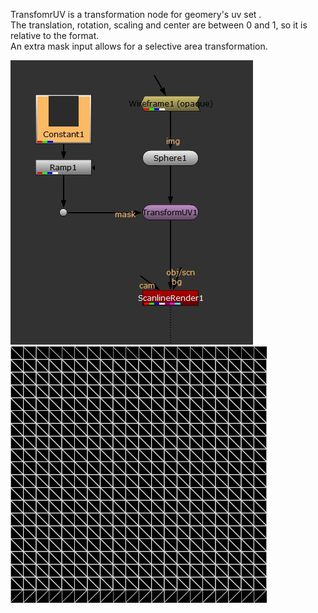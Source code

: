 
TransfomrUV is a transformation node for geomery's uv set .<br />
The translation, rotation, scaling and center are between 0 and 1, so it is relative to the format.<br />
An extra mask input allows for a selective area transformation.<br />

<div id="header" align="left">
  <img src="https://github.com/EyalShirazi/Nuke/blob/main/Plugins/TransformUV/demo/transformUV%20script01.jpg"/>
</div>

<div id="header" align="left">
  <img src="https://github.com/EyalShirazi/Nuke/blob/main/Plugins/TransformUV/demo/transformUV%20example01.gif"/>
</div>

